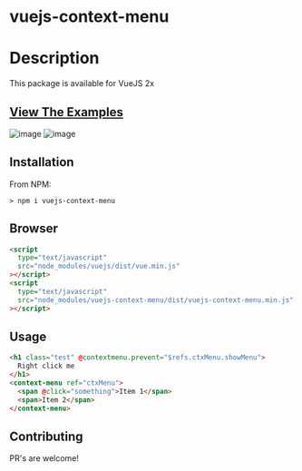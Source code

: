 # vuejs-context-menu

# Description

This package is available for VueJS 2x

## [View The Examples](https://codesandbox.io/s/vue-2-playground-forked-wqy5nf?file=/src/App.vue)

![image](https://user-images.githubusercontent.com/68387887/200896104-8fae132e-393c-4027-8faa-05845af5bd83.png)
![image](https://user-images.githubusercontent.com/68387887/200896417-baaafec6-8bab-4b9d-9db4-ce469edafcd5.png)

## Installation

From NPM:

```
> npm i vuejs-context-menu
```

## Browser

```html
<script
  type="text/javascript"
  src="node_modules/vuejs/dist/vue.min.js"
></script>
<script
  type="text/javascript"
  src="node_modules/vuejs-context-menu/dist/vuejs-context-menu.min.js"
></script>
```

## Usage

```html
<h1 class="test" @contextmenu.prevent="$refs.ctxMenu.showMenu">
  Right click me
</h1>
<context-menu ref="ctxMenu">
  <span @click="something">Item 1</span>
  <span>Item 2</span>
</context-menu>
```

## Contributing

PR's are welcome!
